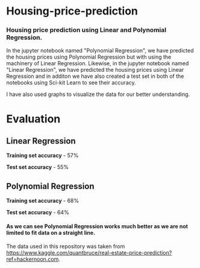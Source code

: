 # Housing-price-prediction

### Housing price prediction using Linear and Polynomial Regression.

In the jupyter notebook named "Polynomial Regression", we have predicted the housing prices using Polynomial Regression but with using the machinery of Linear Regression. 
Likewise, in the jupyter notebook named "Linear Regression", we have predicted the housing prices using Linear Regression and in additon we have also created a test set in both of the notebooks using Sci-kit Learn to see their accuracy.

I have also used graphs to visualize the data for our better understanding.

# Evaluation
## Linear Regression
 **Training set accuracy** - 57%
 
 **Test set accuracy** - 55%


## Polynomial Regression
 **Training set accuracy** - 68%
 
 **Test set accuracy** - 64%




#### As we can see Polynomial Regression works much better as we are not limited to fit data on a straight line.

 The data used in this repository was taken from https://www.kaggle.com/quantbruce/real-estate-price-prediction?ref=hackernoon.com.

